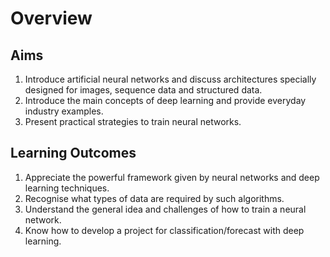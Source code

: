 # Overview

## Aims

1. Introduce artificial neural networks and discuss architectures specially designed for images, sequence data and structured data.
2. Introduce the main concepts of deep learning and provide everyday industry examples.
3. Present practical strategies to train neural networks.

## Learning Outcomes

1. Appreciate the powerful framework given by neural networks and deep learning techniques.
2. Recognise what types of data are required by such algorithms.
3. Understand the general idea and challenges of how to train a neural network.
4. Know how to develop a project for classification/forecast with deep learning.
